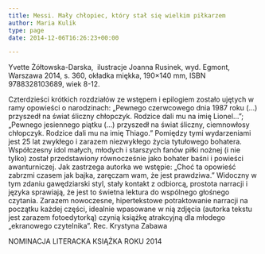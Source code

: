 ```yaml
---
title: Messi. Mały chłopiec, który stał się wielkim piłkarzem
author: Maria Kulik
type: page
date: 2014-12-06T16:26:23+00:00

---
```

Yvette Żółtowska-Darska,  ilustracje Joanna Rusinek, wyd. Egmont, Warszawa 2014, s. 360, okładka miękka, 190&#215;140 mm, ISBN 9788328103689, wiek 8-12.

Czterdzieści krótkich rozdziałów ze wstępem i epilogiem zostało ujętych w ramy opowieści o narodzinach: „Pewnego czerwcowego dnia 1987 roku (&#8230;) przyszedł na świat śliczny chłopczyk. Rodzice dali mu na imię Lionel&#8230;”; „Pewnego jesiennego piątku (&#8230;) przyszedł na świat śliczny, ciemnowłosy chłopczyk. Rodzice dali mu na imię Thiago.” Pomiędzy tymi wydarzeniami jest 25 lat zwykłego i zarazem niezwykłego życia tytułowego bohatera. Współczesny idol małych, młodych i starszych fanów piłki nożnej (i nie tylko) został przedstawiony równocześnie jako bohater baśni i powieści awanturniczej. Jak zastrzega autorka we wstępie: „Choć ta opowieść zabrzmi czasem jak bajka, zaręczam wam, że jest prawdziwa.” Widoczny w tym zdaniu gawędziarski styl, stały kontakt z odbiorcą, prostota narracji i języka sprawiają, że jest to świetna lektura do wspólnego głośnego czytania. Zarazem nowoczesne, hipertekstowe potraktowanie narracji na początku każdej części, idealnie wpasowane w nią zdjęcia (autorka tekstu jest zarazem fotoedytorką) czynią książkę atrakcyjną dla młodego „ekranowego czytelnika”. Rec. Krystyna Zabawa

NOMINACJA LITERACKA KSIĄŻKA ROKU 2014